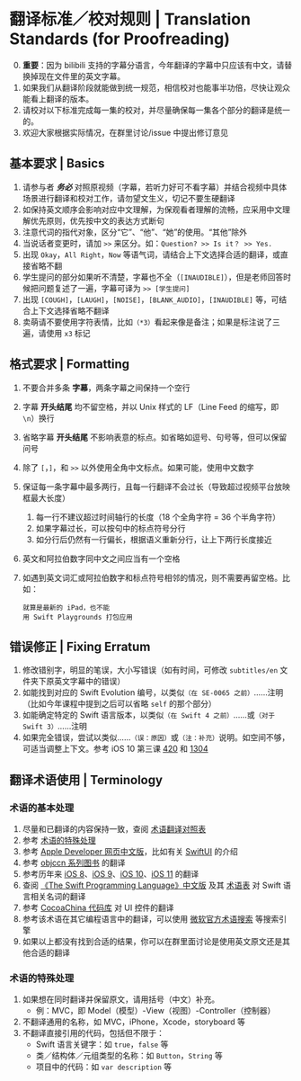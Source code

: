 # 翻译标准／校对规则 | Translation Standards (for Proofreading)

0. **重要**：因为 bilibili 支持的字幕分语言，今年翻译的字幕中只应该有中文，请替换掉现在文件里的英文字幕。
1. 如果我们从翻译阶段就能做到统一规范，相信校对也能事半功倍，尽快让观众能看上翻译的版本。
2. 请校对以下标准完成每一集的校对，并尽量确保每一集各个部分的翻译是统一的。
3. 欢迎大家根据实际情况，在群里讨论/issue 中提出修订意见

## 基本要求 | Basics

1. 请参与者 ***务必*** 对照原视频（字幕，若听力好可不看字幕）并结合视频中具体场景进行翻译和校对工作，请勿望文生义，切记不要生硬翻译
2. 如保持英文顺序会影响对应中文理解，为保观看者理解的流畅，应采用中文理解优先原则，优先按中文的表达方式断句
3. 注意代词的指代对象，区分“它”、“他”、“她”的使用。“其他”除外
4. 当说话者变更时，请加 `>>` 来区分。如：`Question? >> Is it？ >> Yes.`
5. 出现 `Okay`，`All Right`，`Now` 等语气词，请结合上下文选择合适的翻译，或直接省略不翻
6. 学生提问的部分如果听不清楚，字幕也不全（`[INAUDIBLE]`），但是老师回答时候把问题复述了一遍，字幕可译为 `>> [学生提问]`
7. 出现 `[COUGH]`，`[LAUGH]`，`[NOISE]`，`[BLANK_AUDIO]`，`[INAUDIBLE]` 等，可结合上下文选择省略不翻译
8. 卖萌请不要使用字符表情，比如`（*3）`看起来像是备注；如果是标注说了三遍，请使用 `x3` 标记

## 格式要求 | Formatting

1. 不要合并多条 **字幕**，两条字幕之间保持一个空行
2. 字幕 **开头结尾** 均不留空格，并以 Unix 样式的 LF（Line Feed 的缩写，即 `\n`）换行
3. 省略字幕 **开头结尾** 不影响表意的标点。如省略如逗号、句号等，但可以保留问号
4. 除了 `[`，`]`，和 `>>` 以外使用全角中文标点。如果可能，使用中文数字
5. 保证每一条字幕中最多两行，且每一行翻译不会过长（导致超过视频平台放映框最大长度）
    1. 每一行不建议超过时间轴行的长度（18 个全角字符 = 36 个半角字符）
    2. 如果字幕过长，可以按句中的标点符号分行
    3. 如分行后仍然有一行偏长，根据语义重新分行，让上下两行长度接近
6. 英文和阿拉伯数字同中文之间应当有一个空格
7. 如遇到英文词汇或阿拉伯数字和标点符号相邻的情况，则不需要再留空格。比如：

    ```srt
    就算是最新的 iPad，也不能
    用 Swift Playgrounds 打包应用
    ```

## 错误修正 | Fixing Erratum

1. 修改错别字，明显的笔误，大小写错误（如有时间，可修改 `subtitles/en` 文件夹下原英文字幕中的错误）
2. 如能找到对应的 Swift Evolution 编号，以类似`（在 SE-0065 之前）`……注明（比如今年课程中提到之后可以省略 `self` 的那个部分）
3. 如能确定特定的 Swift 语言版本，以类似`（在 Swift 4 之前）`……或`（对于 Swift 3）`……注明
4. 如果完全错误，尝试以类似……`（误：原因）`或`（注：补充）`说明。如空间不够，可适当调整上下文。参考 iOS 10 第三课 [420](https://github.com/Apollonyan/Developing-iOS-10-Apps-with-Swift/blob/master/subtitles/3.%20More%20Swift%20and%20the%20Foundation%20Framework.srt#L2100) 和 [1304](https://github.com/Apollonyan/Developing-iOS-10-Apps-with-Swift/blob/master/subtitles/3.%20More%20Swift%20and%20the%20Foundation%20Framework.srt#L6521)

## 翻译术语使用 | Terminology

### 术语的基本处理

1. 尽量和已翻译的内容保持一致，查阅 [术语翻译对照表](https://docs.qq.com/sheet/DVnBxdUdKcUh0dldE?c=B9A0B0)
2. 参考 [术语的特殊处理](#术语的特殊处理)
3. 参考 [Apple Developer 网页中文版](https://developer.apple.com/cn/)，比如有关 [SwiftUI](https://developer.apple.com/cn/xcode/swiftui/) 的介绍
4. 参考 [objccn 系列图书](https://objccn.io/products/) 的翻译
5. 参考历年来 [iOS 8](https://github.com/X140Yu/Developing_iOS_8_Apps_With_Swift)、[iOS 9](https://github.com/SwiftGGTeam/Developing-iOS-9-Apps-with-Swift)、[iOS 10](https://github.com/Apollonyan/Developing-iOS-10-Apps-with-Swift)、[iOS 11](https://github.com/Apollonyan/Developing-iOS-11-Apps-with-Swift) 的翻译
6. 查阅 [《The Swift Programming Language》中文版](https://swiftgg.gitbook.io/swift/) 及其 [术语表](https://github.com/SwiftGGTeam/the-swift-programming-language-in-chinese#%E6%9C%AF%E8%AF%AD%E8%A1%A8) 对 Swift 语言相关名词的翻译
7. 参考 [CocoaChina 代码库](http://code.cocoachina.com/) 对 UI 控件的翻译
8. 参考该术语在其它编程语言中的翻译，可以使用 [微软官方术语搜索](https://www.microsoft.com/Language/zh-cn/Search.aspx) 等搜索引擎
9. 如果以上都没有找到合适的结果，你可以在群里面讨论是使用英文原文还是其他合适的翻译

### 术语的特殊处理

1. 如果想在同时翻译并保留原文，请用括号（中文）补充。
    - 例：MVC，即 Model（模型）-View（视图）-Controller（控制器）
2. 不翻译通用的名称，如 MVC，iPhone，Xcode，storyboard 等
3. 不翻译直接引用的代码，包括但不限于：
    - Swift 语言关键字：如 `true`，`false` 等
    - 类／结构体／元组类型的名称：如 `Button`，`String` 等
    - 项目中的代码：如 `var description` 等
